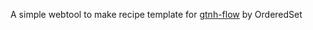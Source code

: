 A simple webtool to make recipe template for [gtnh-flow](https://github.com/OrderedSet86/gtnh-flow) by OrderedSet